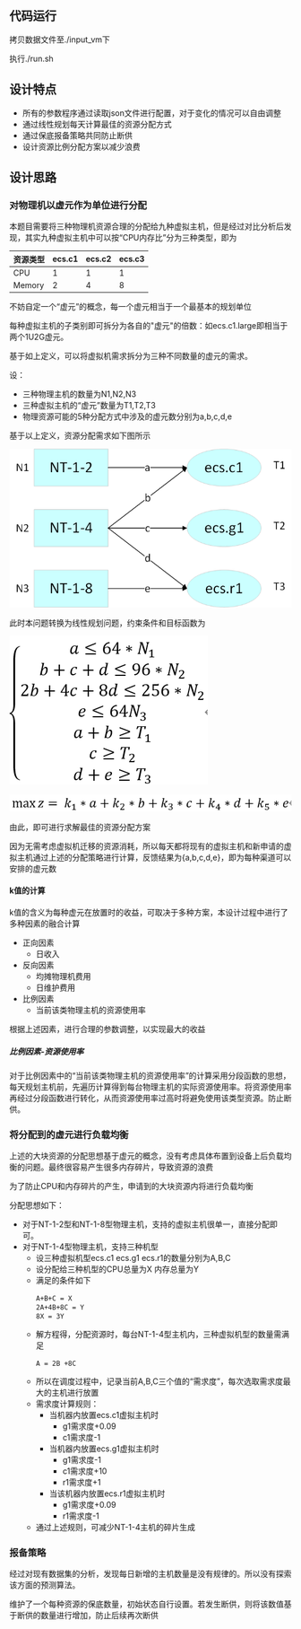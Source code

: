 ## 代码运行

拷贝数据文件至./input_vm下

执行./run.sh

## 设计特点

- 所有的参数程序通过读取json文件进行配置，对于变化的情况可以自由调整
- 通过线性规划每天计算最佳的资源分配方式
- 通过保底报备策略共同防止断供
- 设计资源比例分配方案以减少浪费

## 设计思路

### 对物理机以虚元作为单位进行分配

本题目需要将三种物理机资源合理的分配给九种虚拟主机，但是经过对比分析后发现，其实九种虚拟主机中可以按“CPU内存比”分为三种类型，即为

|资源类型|ecs.c1 | ecs.c2 | ecs.c3|
|-|-|-|-|
|CPU|1|1|1|
|Memory|2|4|8|

不妨自定一个“虚元”的概念，每一个虚元相当于一个最基本的规划单位

每种虚拟主机的子类别即可拆分为各自的"虚元"的倍数：如ecs.c1.large即相当于两个1U2G虚元。

基于如上定义，可以将虚拟机需求拆分为三种不同数量的虚元的需求。

设：
- 三种物理主机的数量为N1,N2,N3
- 三种虚拟主机的“虚元”数量为T1,T2,T3
- 物理资源可能的5种分配方式中涉及的虚元数分别为a,b,c,d,e
 
基于以上定义，资源分配需求如下图所示

![资源分配示意图](pic/20200329162450.png)

此时本问题转换为线性规划问题，约束条件和目标函数为

![约束条件](pic/20200329164504.png)

![目标函数](pic/20200329165055.png)

由此，即可进行求解最佳的资源分配方案

因为无需考虑虚拟机迁移的资源消耗，所以每天都将现有的虚拟主机和新申请的虚拟主机通过上述的分配策略进行计算，反馈结果为{a,b,c,d,e}，即为每种渠道可以安排的虚元数

#### k值的计算

k值的含义为每种虚元在放置时的收益，可取决于多种方案，本设计过程中进行了多种因素的融合计算

- 正向因素
  - 日收入
- 反向因素
  - 均摊物理机费用
  - 日维护费用
- 比例因素
  - 当前该类物理主机的资源使用率

根据上述因素，进行合理的参数调整，以实现最大的收益

##### 比例因素-资源使用率

对于比例因素中的“当前该类物理主机的资源使用率”的计算采用分段函数的思想，每天规划主机前，先遍历计算得到每台物理主机的实际资源使用率。将资源使用率再经过分段函数进行转化，从而资源使用率过高时将避免使用该类型资源。防止断供。

### 将分配到的虚元进行负载均衡

上述的大块资源的分配思想基于虚元的概念，没有考虑具体布置到设备上后负载均衡的问题。最终很容易产生很多内存碎片，导致资源的浪费

为了防止CPU和内存碎片的产生，申请到的大块资源内将进行负载均衡

分配思想如下：

- 对于NT-1-2型和NT-1-8型物理主机，支持的虚拟主机很单一，直接分配即可。
- 对于NT-1-4型物理主机，支持三种机型
  - 设三种虚拟机型ecs.c1 ecs.g1 ecs.r1的数量分别为A,B,C
  - 设分配给三种机型的CPU总量为X 内存总量为Y
  - 满足的条件如下
    ```
    A+B+C = X
    2A+4B+8C = Y
    8X = 3Y
    ```
  - 解方程得，分配资源时，每台NT-1-4型主机内，三种虚拟机型的数量需满足
    ```
    A = 2B +8C
    ```
  - 所以在调度过程中，记录当前A,B,C三个值的“需求度”，每次选取需求度最大的主机进行放置
  - 需求度计算规则：
    - 当机器内放置ecs.c1虚拟主机时
      - g1需求度+0.09
      - c1需求度-1
    - 当机器内放置ecs.g1虚拟主机时
      - g1需求度-1
      - c1需求度+10
      - r1需求度+1
    - 当该机器内放置ecs.r1虚拟主机时
      - g1需求度+0.09
      - r1需求度-1
  - 通过上述规则，可减少NT-1-4主机的碎片生成

### 报备策略

经过对现有数据集的分析，发现每日新增的主机数量是没有规律的。所以没有探索该方面的预测算法。

维护了一个每种资源的保底数量，初始状态自行设置。若发生断供，则将该数值基于断供的数量进行增加，防止后续再次断供

